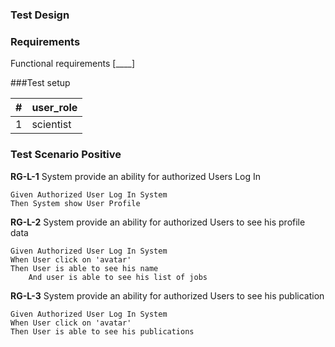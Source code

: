 ### Test Design

### Requirements

Functional requirements [____]

###Test setup


| #  | user_role  |
|----|------------|
| 1  | scientist  |

### Test Scenario Positive

**RG-L-1** System provide an ability for authorized Users Log In

```gherkin
Given Authorized User Log In System
Then System show User Profile
```

**RG-L-2** System provide an ability for authorized Users to see his profile data

```gherkin
Given Authorized User Log In System
When User click on 'avatar'
Then User is able to see his name
    And user is able to see his list of jobs
```
**RG-L-3** System provide an ability for authorized Users to see his publication

```gherkin
Given Authorized User Log In System
When User click on 'avatar'
Then User is able to see his publications
```

